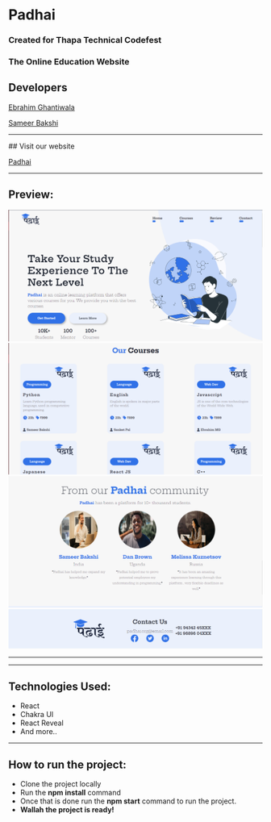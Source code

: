 # Padhai 
<h3>Created for Thapa Technical Codefest</h3>
<h3>The Online Education Website </h3>

## Developers

[Ebrahim Ghantiwala](https://github.com/EbrG786)

[Sameer Bakshi](https://github.com/samx03)

<hr>
## Visit our website 

[Padhai](https://padhaii.netlify.app/)

<hr>
<h2>Preview:</h2>
<img src='hmp.PNG'>
<img src='crs.PNG'>
<img src='rev.PNG'>
<img src='ftr.PNG'>
<hr>
<hr>
<h2>Technologies Used:</h2>
<ul>
<li>React</li>
<li>Chakra UI</li>
<li>React Reveal</li>
<li>And more..</li>
</ul>
<hr>
<h2>How to run the project:</h2>
<ul>
<li>Clone the project locally</li>
<li>Run the <b>npm install</b> command</li>
<li>Once that is done run the <b>npm start</b> command to run the project.</li>
<li><b>Wallah the project is ready!</b></li>
</ul>
